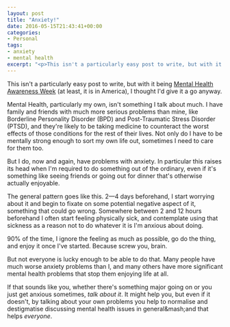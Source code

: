 ```yaml
---
layout: post
title: "Anxiety!"
date: 2016-05-15T21:43:41+00:00
categories:
- Personal
tags:
- anxiety
- mental health
excerpt: "<p>This isn't a particularly easy post to write, but with it being <a href="https://www.mentalhealth.org.uk/campaigns/mental-health-awareness-week">Mental Health Awareness Week</a> (at least, it is in America), I thought I'd give it a go anyway.</p><p>Mental Health, particularly my own, isn't something I talk about much. I have family and friends with much more serious problems than mine, like Borderline Personality Disorder (BPD) and Post-Traumatic Stress Disorder (PTSD), and they're likely to be taking medicine to counteract the worst effects of those conditions for the rest of their lives. Not only do I have to be mentally strong enough to sort my own life out, sometimes I need to care for them too.</p><p>But I do, now and again, have problems with anxiety. In particular this raises its head when I'm required to do something out of the ordinary, even if it's something like seeing friends or going out for dinner that's otherwise actually enjoyable.</p>"
---
```


This isn't a particularly easy post to write, but with it being [Mental Health Awareness Week](https://www.mentalhealth.org.uk/campaigns/mental-health-awareness-week) (at least, it is in America), I thought I'd give it a go anyway.

Mental Health, particularly my own, isn't something I talk about much. I have family and friends with much more serious problems than mine, like Borderline Personality Disorder (BPD) and Post-Traumatic Stress Disorder (PTSD), and they're likely to be taking medicine to counteract the worst effects of those conditions for the rest of their lives. Not only do I have to be mentally strong enough to sort my own life out, sometimes I need to care for them too.

But I do, now and again, have problems with anxiety. In particular this raises its head when I'm required to do something out of the ordinary, even if it's something like seeing friends or going out for dinner that's otherwise actually enjoyable.

The general pattern goes like this. 2&mdash;4 days beforehand, I start worrying about it and begin to fixate on some potential negative aspect of it, something that could go wrong. Somewhere between 2 and 12 hours beforehand I often start feeling physically sick, and contemplate using that sickness as a reason not to do whatever it is I'm anxious about doing.

90% of the time, I ignore the feeling as much as possible, go do the thing, and enjoy it once I've started. Because screw you, brain.

But not everyone is lucky enough to be able to do that. Many people have much worse anxiety problems than I, and many others have more significant mental health problems that stop them enjoying life at all.

If that sounds like you, whether there's something major going on or you just get anxious sometimes, *talk about it*. It might help you, but even if it doesn't, by talking about your own problems you help to normalise and destigmatise discussing mental health issues in general&mash;and that helps *everyone*.
